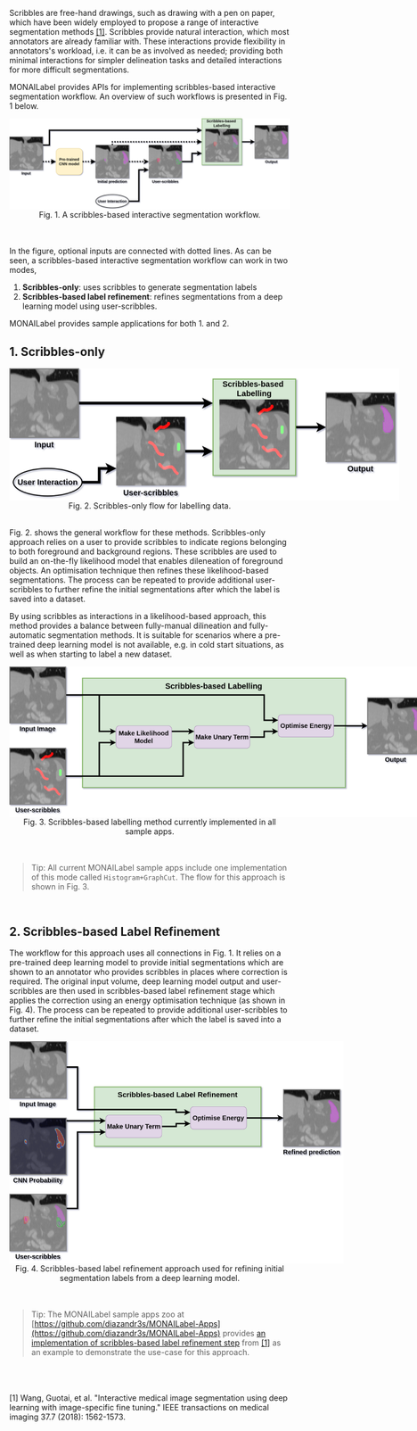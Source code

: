 Scribbles are free-hand drawings, such as drawing with a pen on paper, which have been widely employed to propose a range of interactive segmentation methods [[1]](https://arxiv.org/pdf/1710.04043.pdf). Scribbles provide natural interaction, which most annotators are already familiar with. These interactions provide flexibility in annotators's workload, i.e. it can be as involved as needed; providing both minimal interactions for simpler delineation tasks and detailed interactions for more difficult segmentations. 

MONAILabel provides APIs for implementing scribbles-based interactive segmentation workflow. An overview of such workflows is presented in Fig. 1 below. 

<span class="img_container center" style="display: block;">
    <img alt="test" src="figures/scribbles-GeneralScribblesFlow.png" style="display:block; margin-left: auto; margin-right: auto;" title="caption" />
    <span class="img_caption" style="display: block; text-align: center;">Fig. 1. A scribbles-based interactive segmentation workflow.</span>
</span>
<br>
<br>

In the figure, optional inputs are connected with dotted lines. As can be seen, a scribbles-based interactive segmentation workflow can work in two modes,

1. **Scribbles-only**: uses scribbles to generate segmentation labels
2. **Scribbles-based label refinement**: refines segmentations from a deep learning model using user-scribbles.  

MONAILabel provides sample applications for both 1. and 2.

## 1. Scribbles-only
<span class="img_container center" style="display: block;">
    <img alt="test" src="figures/scribbles-on-the-fly-scribbles.png" style="display:block; margin-left: auto; margin-right: auto;max-width: 700px" title="caption" />
    <span class="img_caption" style="display: block; text-align: center;">Fig. 2. Scribbles-only flow for labelling data.</span>
</span>
<br>

Fig. 2. shows the general workflow for these methods. Scribbles-only approach relies on a user to provide scribbles to indicate regions belonging to both foreground and background regions. These scribbles are used to build an on-the-fly likelihood model that enables dileneation of foreground objects. An optimisation technique then refines these likelihood-based segmentations. The process can be repeated to provide additional user-scribbles to further refine the initial segmentations after which the label is saved into a dataset.

By using scribbles as interactions in a likelihood-based approach, this method provides a balance between fully-manual dilineation and fully-automatic segmentation methods. It is suitable for scenarios where a pre-trained deep learning model is not available, e.g. in cold start situations, as well as when starting to label a new dataset. 

<span class="img_container center" style="display: block;">
    <img alt="test" src="figures/scribbles-scribbles-only-mode.png" style="display:block; margin-left: auto; margin-right: auto;max-width: 750px" title="caption" />
    <span class="img_caption" style="display: block; text-align: center;">Fig. 3. Scribbles-based labelling method currently implemented in all sample apps.</span>
</span>
<br>

<br>

> Tip: All current MONAILabel sample apps include one implementation of this mode called `Histogram+GraphCut`. The flow for this approach is shown in Fig. 3. 

<br>

## 2. Scribbles-based Label Refinement
The workflow for this approach uses all connections in Fig. 1. It relies on a pre-trained deep learning model to provide initial segmentations which are shown to an annotator who provides scribbles in places where correction is required. The original input volume, deep learning model output and user-scribbles are then used in scribbles-based label refinement stage which applies the correction using an energy optimisation technique (as shown in Fig. 4). The process can be repeated to provide additional user-scribbles to further refine the initial segmentations after which the label is saved into a dataset.

<span class="img_container center" style="display: block;">
    <img alt="test" src="figures/scribbles-scribbles-based-label-refine.png" style="display:block; margin-left: auto; margin-right: auto; max-width: 600px" title="caption" />
    <span class="img_caption" style="display: block; text-align: center;">Fig. 4. Scribbles-based label refinement approach used for refining initial segmentation labels from a deep learning model.</span>
</span>
<br>

<br>

> Tip: The MONAILabel sample apps zoo at [https://github.com/diazandr3s/MONAILabel-Apps](https://github.com/diazandr3s/MONAILabel-Apps) provides [an implementation of scribbles-based label refinement step](https://github.com/diazandr3s/MONAILabel-Apps/tree/AppsV02/segmentation_spleen_scribbles) from [[1]](https://arxiv.org/pdf/1710.04043.pdf) as an example to demonstrate the use-case for this approach.

<br>

<br>
<br>
[1] Wang, Guotai, et al. "Interactive medical image segmentation using deep learning with image-specific fine tuning." IEEE transactions on medical imaging 37.7 (2018): 1562-1573.
